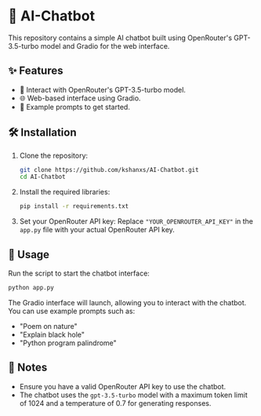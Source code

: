 # 🤖 AI-Chatbot

This repository contains a simple AI chatbot built using OpenRouter's GPT-3.5-turbo model and Gradio for the web interface.

## ✨ Features

- 🤝 Interact with OpenRouter's GPT-3.5-turbo model.
- 🌐 Web-based interface using Gradio.
- 📝 Example prompts to get started.

## 🛠️ Installation

1. Clone the repository:
    ```bash
    git clone https://github.com/kshanxs/AI-Chatbot.git
    cd AI-Chatbot
    ```

2. Install the required libraries:
    ```bash
    pip install -r requirements.txt
    ```

3. Set your OpenRouter API key:
    Replace `"YOUR_OPENROUTER_API_KEY"` in the `app.py` file with your actual OpenRouter API key.

## 🚀 Usage

Run the script to start the chatbot interface:
```bash
python app.py
```

The Gradio interface will launch, allowing you to interact with the chatbot. You can use example prompts such as:
- "Poem on nature"
- "Explain black hole"
- "Python program palindrome"

## 📝 Notes

- Ensure you have a valid OpenRouter API key to use the chatbot.
- The chatbot uses the `gpt-3.5-turbo` model with a maximum token limit of 1024 and a temperature of 0.7 for generating responses.
